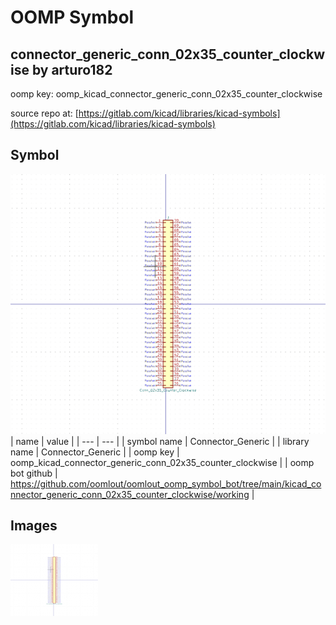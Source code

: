 # OOMP Symbol  
## connector_generic_conn_02x35_counter_clockwise  by arturo182  
  
oomp key: oomp_kicad_connector_generic_conn_02x35_counter_clockwise  
  
source repo at: [https://gitlab.com/kicad/libraries/kicad-symbols](https://gitlab.com/kicad/libraries/kicad-symbols)  
## Symbol  
  
[![working.png](working_600.png)](working.png)  
| name | value | 
| --- | --- | 
| symbol name | Connector_Generic | 
| library name | Connector_Generic | 
| oomp key | oomp_kicad_connector_generic_conn_02x35_counter_clockwise | 
| oomp bot github | https://github.com/oomlout/oomlout_oomp_symbol_bot/tree/main/kicad_connector_generic_conn_02x35_counter_clockwise/working | 
## Images  
  
[![working.png](working_140.png)](working.png)  
